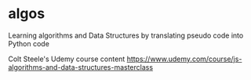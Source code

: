 # algos
Learning algorithms and Data Structures by translating pseudo code into Python code

Colt Steele's Udemy course content
https://www.udemy.com/course/js-algorithms-and-data-structures-masterclass 
